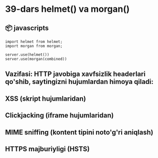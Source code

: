 # 39-dars helmet() va morgan()

## 📦 javascripts

```
import helmet from helmet;
import morgan from morgan;

server.use(helmet())
server.use(morgan(combined))
```

## Vazifasi: HTTP javobiga xavfsizlik headerlari qo'shib, saytingizni hujumlardan himoya qiladi:

## XSS (skript hujumlaridan)

## Clickjacking (iframe hujumlaridan)

## MIME sniffing (kontent tipini noto'g'ri aniqlash)

## HTTPS majburiyligi (HSTS)
